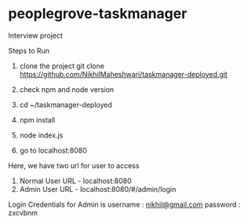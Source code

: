 # peoplegrove-taskmanager
Interview project

Steps to Run

1. clone the project
git clone https://github.com/NikhilMaheshwari/taskmanager-deployed.git

2. check npm and node version
3. cd ~/taskmanager-deployed
4. npm install
4. node index.js
5. go to localhost:8080


Here, we have two url for user to access
1. Normal User URL - localhost:8080
2. Admin User URL - localhost:8080/#/admin/login

Login Credentials for Admin is 
username : nikhil@gmail.com
password : zxcvbnm


